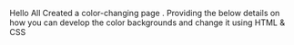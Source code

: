 Hello All Created a color-changing page . Providing the below details on how you can develop the color backgrounds and change it using HTML & CSS 
